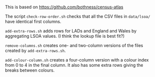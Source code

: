 This is based on https://github.com/bothness/census-atlas

The script `check-row-order.sh` checks that all the CSV files in `data/lsoa/` have
identical first columns.

`add-extra-rows.sh` adds rows for LADs and England and Wales by aggregating LSOA
values.  (I think the lookup file is best fit?)

`remove-columns.sh` creates one- and two-column versions of the files created
by `add-extra-rows.sh`.

`add-colour-column.sh` creates a four-column version with a colour index from 0
to 4 in the final column.  It also has some extra rows giving the breaks
between colours.
